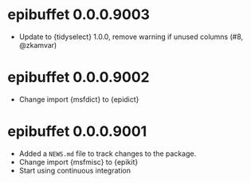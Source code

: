 # epibuffet 0.0.0.9003

* Update to {tidyselect} 1.0.0, remove warning if unused columns (#8, @zkamvar)

# epibuffet 0.0.0.9002

* Change import {msfdict} to {epidict}

# epibuffet 0.0.0.9001

* Added a `NEWS.md` file to track changes to the package.
* Change import {msfmisc} to {epikit}
* Start using continuous integration
